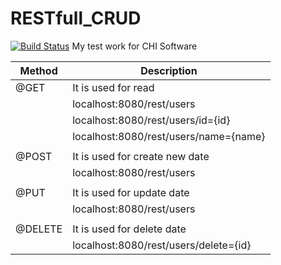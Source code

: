 # RESTfull_CRUD
[![Build Status](https://travis-ci.org/yarikpavlin/RESTfull_CRUD.svg?branch=master)](https://travis-ci.org/yarikpavlin/RESTfull_CRUD)
My test work for CHI Software


|   Method     | Description                            |
|--------------|----------------------------------------|
|    @GET      | It is used for read                    |
|              | localhost:8080/rest/users              |
|              | localhost:8080/rest/users/id={id}      |
|              | localhost:8080/rest/users/name={name}  |
|              |                                        |
|    @POST     | It is used for create new date         |
|              | localhost:8080/rest/users              |
|              |                                        |
|    @PUT      |It is used for update date              |
|              | localhost:8080/rest/users              |
|              |                                        |
|    @DELETE   |It is used for delete date              |
|              | localhost:8080/rest/users/delete={id}  |
